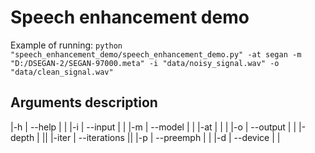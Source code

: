 # Speech enhancement demo

Example of running:
`
python "speech_enhancement_demo/speech_enhancement_demo.py" -at segan -m "D:/DSEGAN-2/SEGAN-97000.meta" -i "data/noisy_signal.wav" -o "data/clean_signal.wav"
`

## Arguments description

|-h        | --help                                                                        |                                                         |
|-i   | --input |  |
|-m | --model |  |
|-at |    |        |
|-o |    --output    |  |
|-depth |         ||
|-iter |   --iterations   ||
|-p |   --preemph   |   |
|-d |   --device | |
